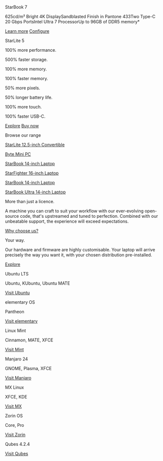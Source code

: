 StarBook 7

625cd/m² Bright 4K DisplaySandblasted Finish in Pantone 433Two Type-C 20 Gbps PortsIntel Ultra 7 ProcessorUp to 96GB of DDR5 memory\*

[Learn more](/pages/starbook) [Configure](/products/starbook-ultra)

StarLite 5

100% more performance.

500% faster storage.

100% more memory.

100% faster memory.

50% more pixels.

50% longer battery life.

100% more touch.

100% faster USB-C.

[](https://mastodon.social/@starlabssystems)

[Explore](/pages/starlite) [Buy now](/products/starlite)

Browse our range

[](/products/starlite)

[StarLite 12.5-inch Convertible](/products/starlite)

[](/products/byte)

[Byte Mini PC](/products/byte)

[](/products/starbook-combined)

[StarBook 14-inch Laptop](/products/starbook-combined)

[](/products/starfighter)

[StarFighter 16-inch Laptop](/products/starfighter)

[](/products/starbook-n200)

[StarBook 14-inch Laptop](/products/starbook-n200)

[](/products/starbook-ultra)

[StarBook Ultra 14-inch Laptop](/products/starbook-ultra)

More than just a licence.

 A machine you can craft to suit your workflow with our ever-evolving open-source code, that's upstreamed and tuned to perfection. Combined with our unbeatable support, the experience will exceed expectations.

[Why choose us?](/pages/why-choose-us)

Your way.

 Our hardware and firmware are highly customisable. Your laptop will arrive precisely the way you want it, with your chosen distribution pre-installed.

[Explore](/pages/distributions)

 Ubuntu LTS

 Ubuntu, KUbuntu, Ubuntu MATE

[Visit Ubuntu](https://ubuntu.com/)

 elementary OS

 Pantheon

[Visit elementary](https://elementary.io/)

 Linux Mint

 Cinnamon, MATE, XFCE

[Visit Mint](https://linuxmint.com/)

 Manjaro 24

 GNOME, Plasma, XFCE

[Visit Manjaro](https://manjaro.org/)

 MX Linux

 XFCE, KDE

[Visit MX](https://mxlinux.org/)

 Zorin OS

 Core, Pro

[Visit Zorin](https://zorinos.com/)

 Qubes 4.2.4

[Visit Qubes](https://www.qubes-os.org/)
